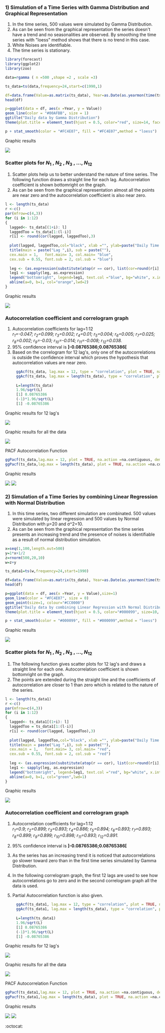 ### 1) Simulation of a Time Series with Gamma Distribution and Graphical Representation

1) In the time series, 500 values were simulated by Gamma Distribution.
2) As can be seen from the graphical representation the series doesn't have a trend and no seasonalities are observed. By smoothing the    time series with "loess" method shows that there is no trend in this case.
3) White Noises are identifiable.
4) The time series is stationary.


```R
library(forecast)
library(ggplot2)
library(zoo)

data=rgamma ( n =500 ,shape =2 , scale =3)

ts_data=ts(data,frequency=24,start=c(1990,1)

df=data.frame(Value=as.matrix(ts_data), Year=as.Date(as.yearmon(time(ts_data))))
head(df)

p=ggplot(data = df, aes(x =Year, y = Value))
geom_line(color = "#00AFBB", size = 1) 
ggtitle("Daily data by Gamma Distribution")
theme(plot.title = element_text(hjust = 0.5, color="red", size=14, face="bold.italic"))

p + stat_smooth(color = "#FC4E07", fill = "#FC4E07",method = "loess")
```

Graphic results

 ![](gamma-series-graphic.png)


### Scatter plots for *N*<sub>1</sub> , *N*<sub>2</sub> , *N*<sub>3</sub> , ..., *N*<sub>12</sub>

1)	Scatter plots help us to better understand the nature of time series. The following function draws a straight line for each lag.        Autocorrelation coefficient is shown bottomright on the graph.
2) As can be seen from the graphical representation almost all the points are near zero and the autocorrelation coefficient is also near    zero.

```R
l <- length(ts_data)
r <-c()
par(mfrow=c(4,3))
for (i in 1:12)
{
  lagged<- ts_data[(1+i): l]
  laggedToo = ts_data[1:(l-i)]
  r[i] <- round(cor(lagged, laggedToo),3)
  
  plot(lagged, laggedToo,col="black", xlab ="", ylab=paste("Daily Time Series Lag",i))
  title(main = paste("Lag ",i), sub = paste(""),
  cex.main = 1,   font.main= 3, col.main= "blue",
  cex.sub = 0.55, font.sub = 2, col.sub = "blue")
  
  leg <- (as.expression(substitute(atop(r == cor), list(cor=round(r[i],3)))))
  leg1 <- sapply(leg, as.expression)
  legend("bottomright", legend=leg1, text.col ="blue", bg="white", x.intersp=0)
  abline(a=0, b=1, col="orange",lwd=2)    
}
```

Graphic results

 ![](scatter-plot-gamma.png)

### Autocorrelation coefficient and correlogram graph

1) Autocorrelation coefficients for lag=1:12         
 *r<sub>1</sub>=-0.047;* *r<sub>2</sub>=0.099;* *r<sub>3</sub>=0.002;* *r<sub>4</sub>=0.01;* *r<sub>5</sub>=0.004;*              *r<sub>6</sub>=0.005;* *r<sub>7</sub>=0.025;* *r<sub>8</sub>=0.002;* *r<sub>9</sub>=-0.03;* *r<sub>10</sub>=-0.014;*        *r<sub>11</sub>=-0.008;* *r<sub>12</sub>=0.038.*
2) 95% confidence interval is <b>]-0.08765386;0.08765386[</b>
3) Based on the correlogram for 12 lag's, only one of the autocorrelations is outside the confidence interval which proves the            hypothesis that autocorrelation values are near zero.  

```R  
     ggAcf(ts_data, lag.max = 12, type = "correlation", plot = TRUE, na.action = na.contiguous, demean = TRUE,main="")
     ggAcf(ts_data, lag.max = length(ts_data), type = "correlation", plot = TRUE, na.action = na.contiguous, demean = TRUE,main="")
     
     L=length(ts_data)
     1.96/sqrt(L) 
     [1] 0.08765386
     (-1)*1.96/sqrt(L) 
     [1] -0.08765386
```

Graphic results for 12 lag's 

  ![](acf-correlation-12lags.png) 

Graphic results for all the data

  ![](acf-correlation-alldata.png)  
 
PACF Autocorrelation Function

```R
ggPacf(ts_data,lag.max = 12, plot = TRUE, na.action =na.contiguous, demean = TRUE, main="")  
ggPacf(ts_data,lag.max = length(ts_data), plot = TRUE, na.action =na.contiguous, demean = TRUE, main="")  
```
Graphic results

  ![](Gamma-pacf-12.png)
  ![](Gamma-pacf-alldata.png) 
 
 
### 2) Simulation of a Time Series by combining Linear Regression with Normal Distribution
 
1) In this time series, two different simulation are combinated. 500 values were simulated by linear regression and 500 values by Normal Distribution with µ=20 and σ^2=10.
2) As can be seen from the graphical representation the time series presents an increasing trend and the presence of noises is              identifiable as a result of normal distribution simulation. 

```R
x=seq(1,100,length.out=500)    
y=1*x+1/2     
z=rnorm(500,20,10)    
w=z+y  

ts_data1=ts(w,frequency=24,start=1990)

df=data.frame(Value=as.matrix(ts_data), Year=as.Date(as.yearmon(time(ts_data))))
head(df)

p=ggplot(data = df, aes(x =Year, y = Value),size=1)
geom_line(color = "#FC4E07", size = 0)
geom_point(size=1, colour="#CC0000")
ggtitle("Daily data by combining Linear Regression with Normal Distribution")
theme(plot.title = element_text(hjust = 0.5, color="#000099", size=10, face="bold.italic"))

p + stat_smooth(color = "#000099", fill = "#000099",method = "loess")
```
Graphic results

![](LR-ND-Series.png)


### Scatter plots for *N*<sub>1</sub> , *N*<sub>2</sub> , *N*<sub>3</sub> , ..., *N*<sub>12</sub>

1) The following function gives scatter plots for 12 lag's and draws a straight line for each one. Autocorrelation coefficient is shown    bottomright on the graph. 
2) The points are extended during the straight line and the coefficients of autocorrelation are closer to 1 than zero which is              related to the nature of the series.

```R
l <- length(ts_data1)
r <-c()
par(mfrow=c(4,3))
for (i in 1:12)
{
  lagged<- ts_data1[(1+i): l]
  laggedToo = ts_data1[1:(l-i)]
  r[i] <- round(cor(lagged, laggedToo),3)
  
  plot(lagged, laggedToo,col="black", xlab ="", ylab=paste("Daily Time Series Lag",i))
  title(main = paste("Lag ",i), sub = paste(""),
  cex.main = 1,   font.main= 3, col.main= "red",
  cex.sub = 0.55, font.sub = 2, col.sub = "red")
  
  leg <- (as.expression(substitute(atop(r == cor), list(cor=round(r[i],3)))))
  leg1 <- sapply(leg, as.expression)
  legend("bottomright", legend=leg1, text.col ="red", bg="white", x.intersp=0)
  abline(a=0, b=1, col="green",lwd=1)    
}
```
Graphic results

![](LR-ND-Scatterplots.png)


### Autocorrelation coefficient and correlogram graph

1) Autocorrelation coefficients for lag=1:12         
 *r<sub>1</sub>=0.9;* *r<sub>2</sub>=0.899;* *r<sub>3</sub>=0.893;* *r<sub>4</sub>=0.886;* *r<sub>5</sub>=0.894;*            *r<sub>6</sub>=0.893;* *r<sub>7</sub>=0.893;* *r<sub>8</sub>=0.899;* *r<sub>9</sub>=0.899;* *r<sub>10</sub>=0.898;*      *r<sub>11</sub>=0.893;* *r<sub>12</sub>=0.891.*
     
2) 95% confidence interval is <b>]-0.08765386;0.08765386[</b>

3) As the series has an increasing trend it is noticed that autocorrelations go slower toward zero than in the first time series            simulated by Gamma Distribution.
4) In the following correlogram graph, the first 12 lags are used to see how autocorrelations go to zero and in the second            correlogram graph all the data is used.
5) Partial Autocorrelation function is also given.

```R  
     ggAcf(ts_data1, lag.max = 12, type = "correlation", plot = TRUE, na.action = na.contiguous, demean = TRUE,main="")
     ggAcf(ts_data1, lag.max = length(ts_data), type = "correlation", plot = TRUE, na.action = na.contiguous, demean = TRUE,main="")
     
     L=length(ts_data1)
     1.96/sqrt(L) 
     [1] 0.08765386
     (-1)*1.96/sqrt(L) 
     [1] -0.08765386
```

Graphic results for 12 lag's 

  ![](LR-ND-Acf-correlation-12lags.png) 

Graphic results for all the data

  ![](LR-ND-Acf-correlation-alldata.png)  
 
PACF Autocorrelation Function

```R
ggPacf(ts_data1,lag.max = 12, plot = TRUE, na.action =na.contiguous, demean = TRUE, main="")  
ggPacf(ts_data1,lag.max = length(ts_data), plot = TRUE, na.action =na.contiguous, demean = TRUE, main="")  
```
Graphic results

  ![](LR-ND-Pacf-correlation-12lags.png)
  ![](LR-ND-Pacf-correlation-alldata.png) 
  
  
:octocat: 
